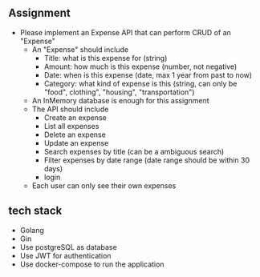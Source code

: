 ## Assignment
* Please implement an Expense API that can perform CRUD of an "Expense"
  * An "Expense" should include 
    * Title: what is this expense for (string)
    * Amount: how much is this expense (number, not negative)
    * Date: when is this expense (date, max 1 year from past to now)
    * Category: what kind of expense is this (string, can only be "food", clothing", "housing", "transportation")
  * An InMemory database is enough for this assignment
  * The API should include
    * Create an expense
    * List all expenses
    * Delete an expense
    * Update an expense
    * Search expenses by title (can be a ambiguous search)
    * Filter expenses by date range (date range should be within 30 days)
    * login
  * Each user can only see their own expenses

## tech stack
* Golang
* Gin
* Use postgreSQL as database
* Use JWT for authentication
* Use docker-compose to run the application